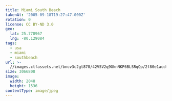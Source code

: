 ```yaml
---
title: Miami South Beach
takenAt: '2005-09-18T19:27:47.000Z'
rotation: 0
license: CC BY-ND 3.0
geo:
  lat: 25.778967
  lng: -80.129084
tags:
  - usa
  - miami
  - southbeach
url: >-
  //images.ctfassets.net/bncv3c2gt878/42V5V2q9GknNKP6BLSRqQp/2f80e1acdfc3cb1e90e174ecd9584d72/miami-south-beach_4325538516_o
size: 3066808
image:
  width: 2048
  height: 1536
contentType: image/jpeg
---
```


